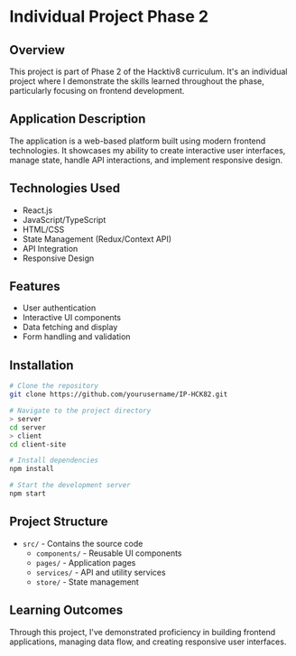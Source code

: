 # Individual Project Phase 2
## Overview
This project is part of Phase 2 of the Hacktiv8 curriculum. It's an individual project where I demonstrate the skills learned throughout the phase, particularly focusing on frontend development.

## Application Description
The application is a web-based platform built using modern frontend technologies. It showcases my ability to create interactive user interfaces, manage state, handle API interactions, and implement responsive design.

## Technologies Used
- React.js
- JavaScript/TypeScript
- HTML/CSS
- State Management (Redux/Context API)
- API Integration
- Responsive Design

## Features
- User authentication
- Interactive UI components
- Data fetching and display
- Form handling and validation

## Installation
```bash
# Clone the repository
git clone https://github.com/yourusername/IP-HCK82.git

# Navigate to the project directory
> server
cd server
> client
cd client-site

# Install dependencies
npm install

# Start the development server
npm start
```

## Project Structure
- `src/` - Contains the source code
    - `components/` - Reusable UI components
    - `pages/` - Application pages
    - `services/` - API and utility services
    - `store/` - State management

## Learning Outcomes
Through this project, I've demonstrated proficiency in building frontend applications, managing data flow, and creating responsive user interfaces.